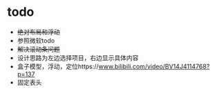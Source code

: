 # todo 
- <del>绝对布局和浮动
- 参照微软todo
- <del>解决滚动条问题
- 设计思路为左边选择项目，右边显示具体内容
- 盒子模型，浮动，定位https://www.bilibili.com/video/BV14J4114768?p=137
- 固定表头